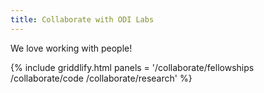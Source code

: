 ```yaml
---
title: Collaborate with ODI Labs
---
```


We love working with people!

{% include griddlify.html panels = '/collaborate/fellowships /collaborate/code /collaborate/research' %}
